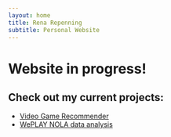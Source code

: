 ```yaml
---
layout: home
title: Rena Repenning
subtitle: Personal Website
---
```


# Website in progress!




## Check out my current projects:
* [Video Game Recommender](https://www.renarepenning.com/VideoGameRecommender/)
* [WePLAY NOLA data analysis](https://www.renarepenning.com/weplaynoladata/)


